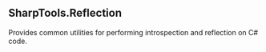 ﻿## SharpTools.Reflection

Provides common utilities for performing introspection and reflection on C# code.